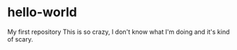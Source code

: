 # hello-world
My first repository
This is so crazy, I don't know what I'm doing and it's kind of scary.
